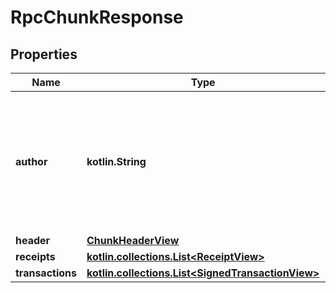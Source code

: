 
# RpcChunkResponse

## Properties
| Name | Type | Description | Notes |
| ------------ | ------------- | ------------- | ------------- |
| **author** | **kotlin.String** | NEAR Account Identifier.  This is a unique, syntactically valid, human-readable account identifier on the NEAR network.  [See the crate-level docs for information about validation.](index.html#account-id-rules)  Also see [Error kind precedence](AccountId#error-kind-precedence).  ## Examples  &#x60;&#x60;&#x60; use near_account_id::AccountId;  let alice: AccountId &#x3D; \&quot;alice.near\&quot;.parse().unwrap();  assert!(\&quot;ƒelicia.near\&quot;.parse::&lt;AccountId&gt;().is_err()); // (ƒ is not f) &#x60;&#x60;&#x60; |  |
| **header** | [**ChunkHeaderView**](ChunkHeaderView.md) |  |  |
| **receipts** | [**kotlin.collections.List&lt;ReceiptView&gt;**](ReceiptView.md) |  |  |
| **transactions** | [**kotlin.collections.List&lt;SignedTransactionView&gt;**](SignedTransactionView.md) |  |  |



